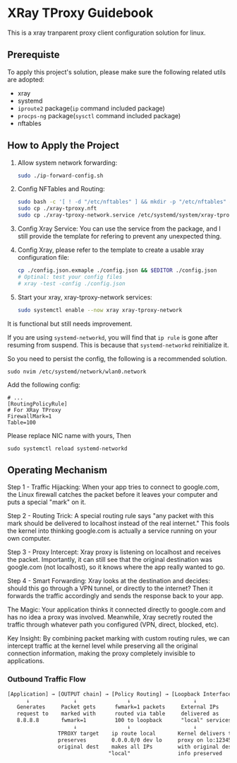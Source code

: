 # XRay TProxy Guidebook

This is a xray tranparent proxy client configuration solution for linux.

## Prerequiste

To apply this project's solution, please make sure the following related utils are adopted:
- xray
- systemd
- `iproute2` package(`ip` command included package)
- `procps-ng` package(`sysctl` command included package)
- nftables

## How to Apply the Project

1. Allow system network forwarding:
    ```sh
    sudo ./ip-forward-config.sh
    ```

2. Config NFTables and Routing:
    ```sh
    sudo bash -c '[ ! -d "/etc/nftables" ] && mkdir -p "/etc/nftables" && cp ./xray-tproxy.nft /etc/nftables/xray-tproxy.nft'
    sudo cp ./xray-tproxy.nft 
    sudo cp ./xray-tproxy-network.service /etc/systemd/system/xray-tproxy-network.service
    ```
3. Config Xray Service:
    You can use the service from the package, and I still provide the template for refering to prevent any unexpected thing.

4. Config Xray, please refer to the template to create a usable xray configuration file:
    ```sh
    cp ./config.json.exmaple ./config.json && $EDITOR ./config.json
    # Optinal: test your config files
    # xray -test -config ./config.json
    ```

5. Start your xray, xray-tproxy-network services:
    ```sh
    sudo systemctl enable --now xray xray-tproxy-network
    ```

It is functional but still needs improvement.

If you are using `systemd-networkd`, you will find that `ip rule` is gone after resuming from suspend. This is because that `systemd-networkd` reinitialize it.

So you need to persist the config, the following is a recommended solution.

```shell
sudo nvim /etc/systemd/network/wlan0.network
```

Add the following config:

```config
# ...
[RoutingPolicyRule]
# For XRay TProxy
FirewallMark=1
Table=100
```

Please replace NIC name with yours, Then

```shell
sudo systemctl reload systemd-networkd
```

## Operating Mechanism

Step 1 - Traffic Hijacking: When your app tries to connect to google.com, the Linux firewall catches the packet before it leaves your computer and puts a special "mark" on it.

Step 2 - Routing Trick: A special routing rule says "any packet with this mark should be delivered to localhost instead of the real internet." This fools the kernel into thinking google.com is actually a service running on your own computer.

Step 3 - Proxy Intercept: Xray proxy is listening on localhost and receives the packet. Importantly, it can still see that the original destination was google.com (not localhost), so it knows where the app really wanted to go.

Step 4 - Smart Forwarding: Xray looks at the destination and decides: should this go through a VPN tunnel, or directly to the internet? Then it forwards the traffic accordingly and sends the response back to your app.

The Magic: Your application thinks it connected directly to google.com and has no idea a proxy was involved. Meanwhile, Xray secretly routed the traffic through whatever path you configured (VPN, direct, blocked, etc).

Key Insight: By combining packet marking with custom routing rules, we can intercept traffic at the kernel level while preserving all the original connection information, making the proxy completely invisible to applications.

### Outbound Traffic Flow

```txt
[Application] → [OUTPUT chain] → [Policy Routing] → [Loopback Interface] → [Xray Proxy]
      ↓              ↓                ↓                    ↓                  ↓
   Generates     Packet gets      fwmark=1 packets     External IPs        Proxy processes
   request to    marked with      routed via table     delivered as        and forwards
   8.8.8.8       fwmark=1         100 to loopback      "local" services    to real 8.8.8.8
                     ↓                ↓                    ↓
                TPROXY target    ip route local       Kernel delivers to
                preserves        0.0.0.0/0 dev lo     proxy on lo:12345
                original dest    makes all IPs        with original dest
                                "local"               info preserved
```




